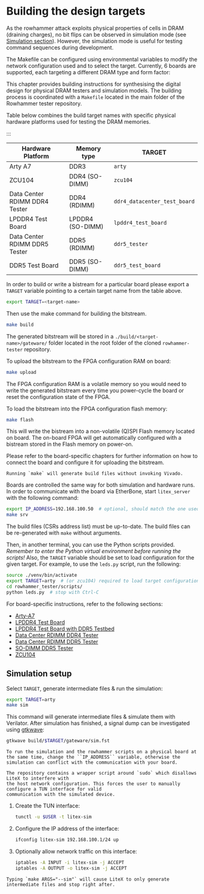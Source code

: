 # Building the design targets

As the rowhammer attack exploits physical properties of cells in DRAM (draining charges), no bit flips can be observed in simulation mode (see [Simulation section](#simulation)).
However, the simulation mode is useful for testing command sequences during development.

The Makefile can be configured using environmental variables to modify the network configuration used and to select the target.
Currently, 6 boards are supported, each targeting a different DRAM type and form factor:

This chapter provides building instructions for synthesising the digital design for physical DRAM testers and simulation models.
The building process is coordinated with a `Makefile` located in the main folder of the Rowhammer tester repository.

Table below combines the build target names with specific physical hardware platforms used for testing the DRAM memories.

:::

| Hardware Platform             | Memory type      | TARGET                       |
|-------------------------------|------------------|------------------------------|
| Arty A7                       | DDR3             | `arty`                       |
| ZCU104                        | DDR4 (SO-DIMM)   | `zcu104`                     |
| Data Center RDIMM DDR4 Tester | DDR4 (RDIMM)     | `ddr4_datacenter_test_board` |
| LPDDR4 Test Board             | LPDDR4 (SO-DIMM) | `lpddr4_test_board`          |
| Data Center RDIMM DDR5 Tester | DDR5 (RDIMM)     | `ddr5_tester`                |
| DDR5 Test Board               | DDR5 (SO-DIMM)   | `ddr5_test_board`            |

In order to build or write a bistream for a particular board please export a `TARGET` variable pointing to a certain target name from the table above.

```sh
export TARGET=<target-name>
```

Then use the make command for building the bitstream.

```sh
make build
```
The generated bitstream will be stored in a `./build/<target-name>/gateware/` folder located in the root folder of the cloned `rowhammer-tester` repository.

To upload the bitstream to the FPGA configuration RAM on board:

```sh
make upload
```
The FPGA configuration RAM is a volatile memory so you would need to write the generated bitstream every time you power-cycle the board or reset the configuration state of the FPGA.

To load the bitstream into the FPGA configuration flash memory:

```sh
make flash
```

This will write the bistream into a non-volatile (Q)SPI Flash memory located on board.
The on-board FPGA will get automatically configured with a bistream stored in the Flash memory on power-on. 

Please refer to the board-specific chapters for further information on how to connect the board and configure it for uploading the bitstream.

```{note}
Running `make` will generate build files without invoking Vivado.
```




Boards are controlled the same way for both simulation and hardware runs.
In order to communicate with the board via EtherBone, start `litex_server` with the following command:

```sh
export IP_ADDRESS=192.168.100.50  # optional, should match the one used during build
make srv
```

The build files (CSRs address list) must be up-to-date.
The build files can be re-generated with `make` without arguments.

Then, in another terminal, you can use the Python scripts provided.
*Remember to enter the Python virtual environment before running the scripts!*
Also, the `TARGET` variable should be set to load configuration for the given target.
For example, to use the `leds.py` script, run the following:

```sh
source ./venv/bin/activate
export TARGET=arty  # (or zcu104) required to load target configuration
cd rowhammer_tester/scripts/
python leds.py  # stop with Ctrl-C
```

For board-specific instructions, refer to the following sections:

* [Arty-A7](arty.md)
* [LPDDR4 Test Board](lpddr4_test_board.md)
* [LPDDR4 Test Board with DDR5 Testbed](lpddr4_test_board_with_ddr5_testbed.md)
* [Data Center RDIMM DDR4 Tester](data_center_rdimm_ddr4_tester.md)
* [Data Center RDIMM DDR5 Tester](data_center_rdimm_ddr5_tester.md)
* [SO-DIMM DDR5 Tester](so_dimm_ddr5_tester.md)
* [ZCU104](zcu104.md)

## Simulation setup

Select `TARGET`, generate intermediate files & run the simulation:

```sh
export TARGET=arty
make sim
```

This command will generate intermediate files & simulate them with Verilator.
After simulation has finished, a signal dump can be investigated using [gtkwave](http://gtkwave.sourceforge.net/):

```sh
gtkwave build/$TARGET/gateware/sim.fst
```

```{warning}
To run the simulation and the rowhammer scripts on a physical board at the same time, change the ``IP_ADDRESS`` variable, otherwise the simulation can conflict with the communication with your board.
```

```{warning}
The repository contains a wrapper script around `sudo` which disallows LiteX to interfere with
the host network configuration. This forces the user to manually configure a TUN interface for valid
communication with the simulated device.
```

1. Create the TUN interface:

   ```sh
   tunctl -u $USER -t litex-sim
   ```

1. Configure the IP address of the interface:

   ```sh
   ifconfig litex-sim 192.168.100.1/24 up
   ```

1. Optionally allow network traffic on this interface:

   ```sh
   iptables -A INPUT -i litex-sim -j ACCEPT
   iptables -A OUTPUT -o litex-sim -j ACCEPT
   ```

```{note}
Typing `make ARGS="--sim"` will cause LiteX to only generate intermediate files and stop right after.
```
